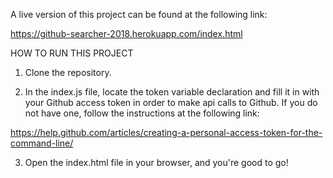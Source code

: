 A live version of this project can be found at the following link:

https://github-searcher-2018.herokuapp.com/index.html

HOW TO RUN THIS PROJECT
1. Clone the repository.

2. In the index.js file, locate the token variable declaration and fill it in with
your Github access token in order to make api calls to Github. If you do not have
one, follow the instructions at the following link:

https://help.github.com/articles/creating-a-personal-access-token-for-the-command-line/

3. Open the index.html file in your browser, and you're good to go!


